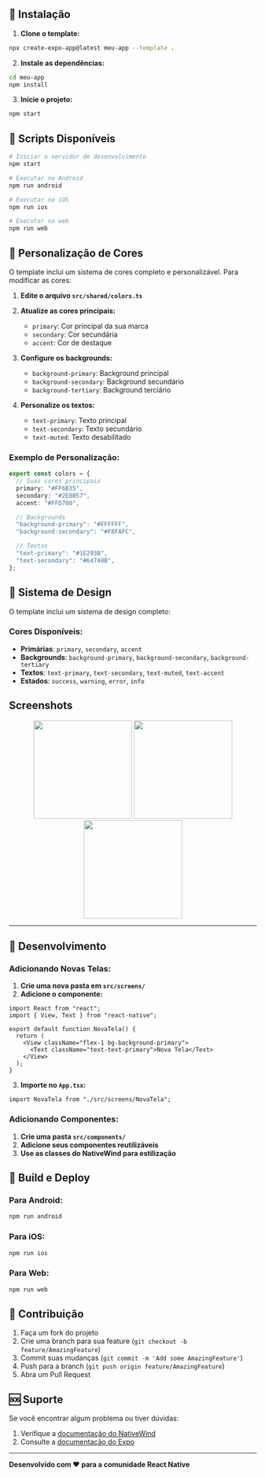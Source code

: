 ## 🚀 Instalação

1. **Clone o template:**

```bash
npx create-expo-app@latest meu-app --template .
```

2. **Instale as dependências:**

```bash
cd meu-app
npm install
```

3. **Inicie o projeto:**

```bash
npm start
```

## 📱 Scripts Disponíveis

```bash
# Iniciar o servidor de desenvolvimento
npm start

# Executar no Android
npm run android

# Executar no iOS
npm run ios

# Executar na web
npm run web
```

## 🎨 Personalização de Cores

O template inclui um sistema de cores completo e personalizável. Para modificar as cores:

1. **Edite o arquivo `src/shared/colors.ts`**
2. **Atualize as cores principais:**
   - `primary`: Cor principal da sua marca
   - `secondary`: Cor secundária
   - `accent`: Cor de destaque

3. **Configure os backgrounds:**
   - `background-primary`: Background principal
   - `background-secondary`: Background secundário
   - `background-tertiary`: Background terciário

4. **Personalize os textos:**
   - `text-primary`: Texto principal
   - `text-secondary`: Texto secundário
   - `text-muted`: Texto desabilitado

### Exemplo de Personalização:

```typescript
export const colors = {
  // Suas cores principais
  primary: "#FF6B35",
  secondary: "#2E8B57",
  accent: "#FFD700",

  // Backgrounds
  "background-primary": "#FFFFFF",
  "background-secondary": "#F8FAFC",

  // Textos
  "text-primary": "#1E293B",
  "text-secondary": "#64748B",
};
```

## 🎨 Sistema de Design

O template inclui um sistema de design completo:

### Cores Disponíveis:

- **Primárias**: `primary`, `secondary`, `accent`
- **Backgrounds**: `background-primary`, `background-secondary`, `background-tertiary`
- **Textos**: `text-primary`, `text-secondary`, `text-muted`, `text-accent`
- **Estados**: `success`, `warning`, `error`, `info`

## **Screenshots**

<div align="center">
  <img src="https://i.ibb.co/DPjjZQXk/Simulator-Screenshot-i-Phone-16-Plus-2025-07-29-at-19-20-50.png" width="200px" />
  <img src="https://i.ibb.co/Xxj08XmJ/Simulator-Screenshot-i-Phone-16-Plus-2025-07-29-at-19-20-57.png" width="200px" />
  <img src="https://github.com/user-attachments/assets/602e66cf-b410-4a5b-82fb-f58bd0b4684a" width="200px" />
</div>

---

## 📱 Desenvolvimento

### Adicionando Novas Telas:

1. **Crie uma nova pasta em `src/screens/`**
2. **Adicione o componente:**

```tsx
import React from "react";
import { View, Text } from "react-native";

export default function NovaTela() {
  return (
    <View className="flex-1 bg-background-primary">
      <Text className="text-text-primary">Nova Tela</Text>
    </View>
  );
}
```

3. **Importe no `App.tsx`:**

```tsx
import NovaTela from "./src/screens/NovaTela";
```

### Adicionando Componentes:

1. **Crie uma pasta `src/components/`**
2. **Adicione seus componentes reutilizáveis**
3. **Use as classes do NativeWind para estilização**

## 🚀 Build e Deploy

### Para Android:

```bash
npm run android
```

### Para iOS:

```bash
npm run ios
```

### Para Web:

```bash
npm run web
```

## 🤝 Contribuição

1. Faça um fork do projeto
2. Crie uma branch para sua feature (`git checkout -b feature/AmazingFeature`)
3. Commit suas mudanças (`git commit -m 'Add some AmazingFeature'`)
4. Push para a branch (`git push origin feature/AmazingFeature`)
5. Abra um Pull Request


## 🆘 Suporte

Se você encontrar algum problema ou tiver dúvidas:

1. Verifique a [documentação do NativeWind](https://www.nativewind.dev)
2. Consulte a [documentação do Expo](https://docs.expo.dev)

---

**Desenvolvido com ❤️ para a comunidade React Native**
